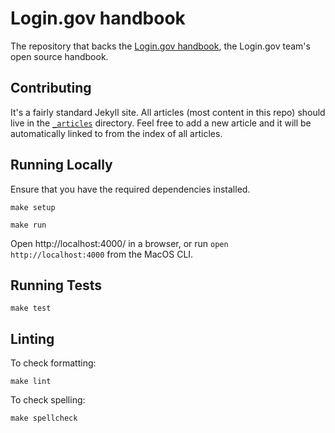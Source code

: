# Login.gov handbook

The repository that backs the [Login.gov handbook](https://handbook.login.gov/),
the Login.gov team's open source handbook.

## Contributing

It's a fairly standard Jekyll site. All articles (most content in this repo)
should live in the [`_articles`](_articles) directory. Feel free to add a new
article and it will be automatically linked to from the index of all articles.

## Running Locally

Ensure that you have the required dependencies installed.

```
make setup
```

```
make run
```

Open http://localhost:4000/ in a browser, or run `open http://localhost:4000` from the MacOS CLI.

## Running Tests

```
make test
```

## Linting

To check formatting:
```
make lint
```
To check spelling:
```
make spellcheck
```
